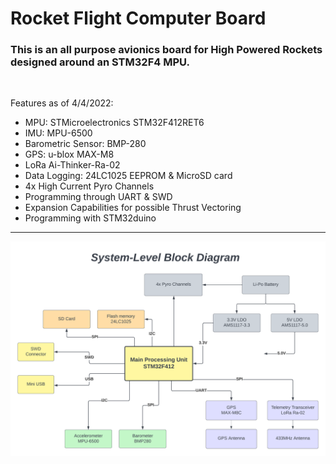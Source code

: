 # Rocket Flight Computer Board
<h3>This is an all purpose avionics board for High Powered Rockets designed around an STM32F4 MPU.</h3>


<br>

Features as of 4/4/2022:
- MPU: STMicroelectronics STM32F412RET6
- IMU: MPU-6500
- Barometric Sensor: BMP-280
- GPS: u-blox MAX-M8
- LoRa Ai-Thinker-Ra-02
- Data Logging: 24LC1025 EEPROM & MicroSD card
- 4x High Current Pyro Channels
- Programming through UART & SWD
- Expansion Capabilities for possible Thrust Vectoring 
- Programming with STM32duino

---
![Block Diagram](https://github.com/Tsiompanis/Rocket-Flight-Computer/blob/f483a26bec70381dac257252ec5f7928917b6cee/Block%20Diagram%20(2).png)
